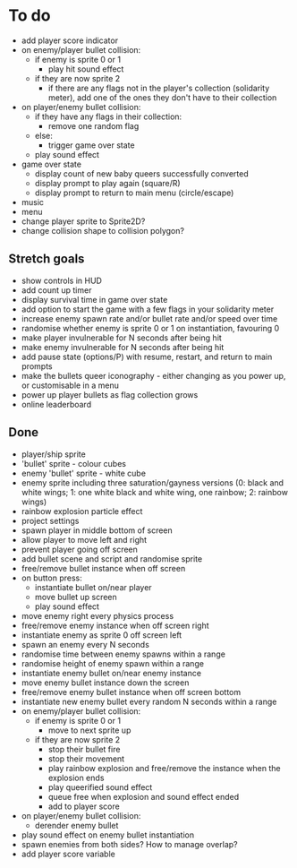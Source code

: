 # To do

- add player score indicator
- on enemy/player bullet collision:
  - if enemy is sprite 0 or 1
    - play hit sound effect
  - if they are now sprite 2
    - if there are any flags not in the player's collection (solidarity meter),
      add one of the ones they don't have to their collection
- on player/enemy bullet collision:
  - if they have any flags in their collection:
    - remove one random flag
  - else:
    - trigger game over state
  - play sound effect
- game over state
  - display count of new baby queers successfully converted
  - display prompt to play again (square/R)
  - display prompt to return to main menu (circle/escape)
- music
- menu
- change player sprite to Sprite2D?
- change collision shape to collision polygon?

## Stretch goals

- show controls in HUD
- add count up timer
- display survival time in game over state
- add option to start the game with a few flags in your solidarity meter
- increase enemy spawn rate and/or bullet rate and/or speed over time
- randomise whether enemy is sprite 0 or 1 on instantiation, favouring 0
- make player invulnerable for N seconds after being hit
- make enemy invulnerable for N seconds after being hit
- add pause state (options/P) with resume, restart, and return to main prompts
- make the bullets queer iconography - either changing as you power up, or
  customisable in a menu
- power up player bullets as flag collection grows
- online leaderboard

## Done

- player/ship sprite
- 'bullet' sprite - colour cubes
- enemy 'bullet' sprite - white cube
- enemy sprite including three saturation/gayness versions (0: black and white
  wings; 1: one white black and white wing, one rainbow; 2: rainbow wings)
- rainbow explosion particle effect
- project settings
- spawn player in middle bottom of screen
- allow player to move left and right
- prevent player going off screen
- add bullet scene and script and randomise sprite
- free/remove bullet instance when off screen
- on button press:
  - instantiate bullet on/near player
  - move bullet up screen
  - play sound effect
- move enemy right every physics process
- free/remove enemy instance when off screen right
- instantiate enemy as sprite 0 off screen left
- spawn an enemy every N seconds
- randomise time between enemy spawns within a range
- randomise height of enemy spawn within a range
- instantiate enemy bullet on/near enemy instance
- move enemy bullet instance down the screen
- free/remove enemy bullet instance when off screen bottom
- instantiate new enemy bullet every random N seconds within a range
- on enemy/player bullet collision:
  - if enemy is sprite 0 or 1
    - move to next sprite up
  - if they are now sprite 2
    - stop their bullet fire
    - stop their movement
    - play rainbow explosion and free/remove the instance when the explosion
      ends
    - play queerified sound effect
    - queue free when explosion and sound effect ended
    - add to player score
- on player/enemy bullet collision:
  - derender enemy bullet
- play sound effect on enemy bullet instantiation
- spawn enemies from both sides? How to manage overlap?
- add player score variable
